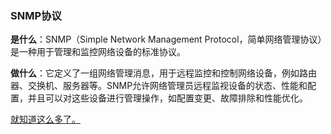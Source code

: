 ### SNMP协议

**是什么**：SNMP（Simple Network Management Protocol，简单网络管理协议）是一种用于管理和监控网络设备的标准协议。

**做什么**：它定义了一组网络管理消息，用于远程监控和控制网络设备，例如路由器、交换机、服务器等。SNMP允许网络管理员远程监视设备的状态、性能和配置，并且可以对这些设备进行管理操作，如配置变更、故障排除和性能优化。

<u>就知道这么多了。</u>